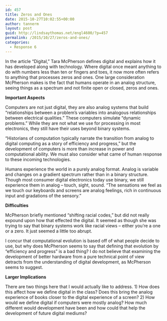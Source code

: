 ```yaml
---
id: 457
title: Zeros and Ones
date: 2015-10-27T10:02:55+00:00
author: tannerm
layout: post
guid: http://lindsaythomas.net/engl4600/?p=457
permalink: /2015/10/27/zeros-and-ones/
categories:
  - Response 6
---
```

In the article &#8220;Digital,&#8221; Tara McPherson defines digital and explains how it has developed along with technology. Where digital once meant anything to do with numbers less than ten or fingers and toes, it now more often refers to anything that processes zeros and ones. One large consideration McPherson makes is the fact that humans operate in an analog structure, seeing things as a spectrum and not finite open or closed, zeros and ones.

**Important Aspects**

Computers are not just digital, they are also analog systems that build &#8220;relationships between a problem’s variables into analogous relationships between electrical qualities.&#8221; These computers simulate &#8220;dynamic problems.&#8221; While they are not what we use for processing in most electronics, they still have their uses beyond binary systems.

&#8220;Historians of computation typically narrate the transition from analog to digital computing as a story of efficiency and progress,&#8221; but the development of computers is more than increase in power and computational ability. We must also consider what came of human response to these incoming technologies.

Humans experience the world in a purely analog format. Analog is variable and changes on a gradient spectrum rather than in a binary structure. Though most consumer digital electronics today use binary, we still experience them in analog &#8211; touch, sight, sound. &#8220;The sensations we feel as we touch our keyboards and screens are analog feelings, rich in continuous input and gradations of the sensory.&#8221;

**Difficulties**

McPherson briefly mentioned &#8220;shifting racial codes,&#8221; but did not really expound upon how that effected the digital. It seemed as though she was trying to say that binary systems work like racial views &#8211; either you&#8217;re a one or a zero. It just seemed a little too abrupt.

I concur that computational evolution is based off of what people decide to use, but why does McPherson seems to say that defining that evolution by &#8220;efficiency and progress&#8221; is a bad thing? I do not believe that examining the development of better hardware from a pure technical point of view detracts from the understanding of digital development, as McPherson seems to suggest.

**Larger Implications**

There are two things here that I would actually like to address. 1) How does this affect how we define digital in the class? Does this bring the analog experience of books closer to the digital experience of a screen? 2) How would we define digital if computers were mostly analog? How much different would development have been and how could that help the development of future digital mediums?

&nbsp;

&nbsp;

&nbsp;